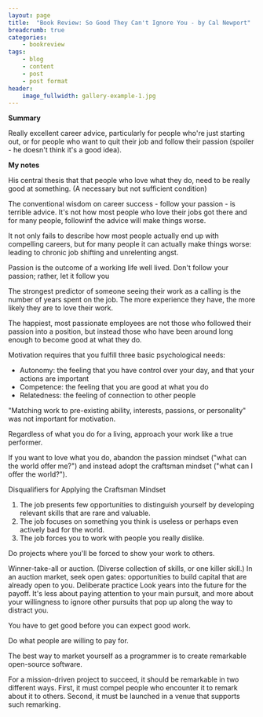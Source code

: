 ```yaml
---
layout: page
title:  "Book Review: So Good They Can't Ignore You - by Cal Newport"
breadcrumb: true
categories:
    - bookreview
tags:
    - blog
    - content
    - post
    - post format
header:
    image_fullwidth: gallery-example-1.jpg
---
```


**Summary**

Really excellent career advice, particularly for people who're just starting out, or for people who want to quit their job and follow their passion (spoiler - he doesn't think it's a good idea).

**My notes**

His central thesis that that people who love what they do, need to be really good at something. (A necessary but not sufficient condition)

The conventional wisdom on career success - follow your passion - is terrible advice. It's not how most people who love their jobs got there and for many people, followinf the advice will make things worse. 

It not only fails to describe how most people actually end up with compelling careers, but for many people it can actually make things worse: leading to chronic job shifting and unrelenting angst.

Passion is the outcome of a working life well lived. Don't follow your passion; rather, let it follow you 

The strongest predictor of someone seeing their work as a calling is the number of years spent on the job. The more experience they have, the more likely they are to love their work.

The happiest, most passionate employees are not those who followed their passion into a position, but instead those who have been around long enough to become good at what they do.

Motivation requires that you fulfill three basic psychological needs:
- Autonomy: the feeling that you have control over your day, and that your actions are important
- Competence: the feeling that you are good at what you do
- Relatedness: the feeling of connection to other people

"Matching work to pre-existing ability, interests, passions, or personality" was not important for motivation.

Regardless of what you do for a living, approach your work like a true performer.

If you want to love what you do, abandon the passion mindset ("what can the world offer me?") and instead adopt the craftsman mindset ("what can I offer the world?").

Disqualifiers for Applying the Craftsman Mindset
1. The job presents few opportunities to distinguish yourself by developing relevant skills that are rare and valuable.
2. The job focuses on something you think is useless or perhaps even actively bad for the world.
3. The job forces you to work with people you really dislike.

Do projects where you'll be forced to show your work to others.

Winner-take-all or auction. (Diverse collection of skills, or one killer skill.)
In an auction market, seek open gates: opportunities to build capital that are already open to you. 
Deliberate practice
Look years into the future for the payoff.
It's less about paying attention to your main pursuit, and more about your willingness to ignore other pursuits that pop up along the way to distract you.

You have to get good before you can expect good work.

Do what people are willing to pay for.

The best way to market yourself as a programmer is to create remarkable open-source software. 

For a mission-driven project to succeed, it should be remarkable in two different ways. First, it must compel people who encounter it to remark about it to others. Second, it must be launched in a venue that supports such remarking.

